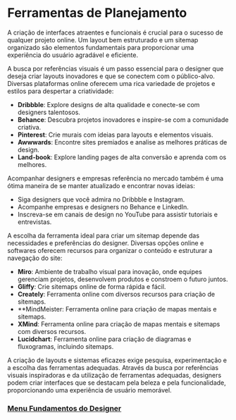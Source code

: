 #  Ferramentas de Planejamento

A criação de interfaces atraentes e funcionais é crucial para o sucesso de qualquer projeto online. Um layout bem estruturado e um sitemap organizado são elementos fundamentais para proporcionar uma experiência do usuário agradável e eficiente.

A busca por referências visuais é um passo essencial para o designer que deseja criar layouts inovadores e que se conectem com o público-alvo. Diversas plataformas online oferecem uma rica variedade de projetos e estilos para despertar a criatividade:

- **Dribbble**: Explore designs de alta qualidade e conecte-se com designers talentosos.
- **Behance**: Descubra projetos inovadores e inspire-se com a comunidade criativa.
- **Pinterest**: Crie murais com ideias para layouts e elementos visuais.
- **Awwwards**: Encontre sites premiados e analise as melhores práticas de design.
- **Land-book**: Explore landing pages de alta conversão e aprenda com os melhores.

Acompanhar designers e empresas referência no mercado também é uma ótima maneira de se manter atualizado e encontrar novas ideias:

- Siga designers que você admira no Dribbble e Instagram.
- Acompanhe empresas e designers no Behance e LinkedIn.
- Inscreva-se em canais de design no YouTube para assistir tutoriais e entrevistas.

A escolha da ferramenta ideal para criar um sitemap depende das necessidades e preferências do designer. Diversas opções online e softwares oferecem recursos para organizar o conteúdo e estruturar a navegação do site:

- **Miro**: Ambiente de trabalho visual para inovação, onde equipes gerenciam projetos, desenvolvem produtos e constroem o futuro juntos.
- **Gliffy**: Crie sitemaps online de forma rápida e fácil.
- **Creately**: Ferramenta online com diversos recursos para criação de sitemaps.
- **MindMeister: Ferramenta online para criação de mapas mentais e sitemaps.
- **XMind**: Ferramenta online para criação de mapas mentais e sitemaps com diversos recursos.
- **Lucidchart**: Ferramenta online para criação de diagramas e fluxogramas, incluindo sitemaps.

A criação de layouts e sistemas eficazes exige pesquisa, experimentação e a escolha das ferramentas adequadas. Através da busca por referências visuais inspiradoras e da utilização de ferramentas adequadas, designers podem criar interfaces que se destacam pela beleza e pela funcionalidade, proporcionando uma experiência de usuário memorável.

### [Menu Fundamentos do Designer](../menu_fundamentos-Designer.md)